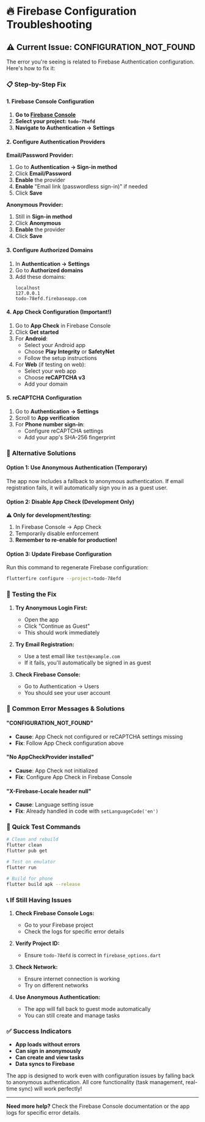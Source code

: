 # 🔥 Firebase Configuration Troubleshooting

## ⚠️ **Current Issue: CONFIGURATION_NOT_FOUND**

The error you're seeing is related to Firebase Authentication configuration. Here's how to fix it:

### 📋 **Step-by-Step Fix**

#### **1. Firebase Console Configuration**

1. **Go to [Firebase Console](https://console.firebase.google.com)**
2. **Select your project: `todo-78efd`**
3. **Navigate to Authentication → Settings**

#### **2. Configure Authentication Providers**

**Email/Password Provider:**
1. Go to **Authentication → Sign-in method**
2. Click **Email/Password**
3. **Enable** the provider
4. **Enable** "Email link (passwordless sign-in)" if needed
5. Click **Save**

**Anonymous Provider:**
1. Still in **Sign-in method**
2. Click **Anonymous**
3. **Enable** the provider
4. Click **Save**

#### **3. Configure Authorized Domains**

1. In **Authentication → Settings**
2. Go to **Authorized domains**
3. Add these domains:
   ```
   localhost
   127.0.0.1
   todo-78efd.firebaseapp.com
   ```

#### **4. App Check Configuration (Important!)**

1. Go to **App Check** in Firebase Console
2. Click **Get started**
3. For **Android**:
   - Select your Android app
   - Choose **Play Integrity** or **SafetyNet**
   - Follow the setup instructions
4. For **Web** (if testing on web):
   - Select your web app
   - Choose **reCAPTCHA v3**
   - Add your domain

#### **5. reCAPTCHA Configuration**

1. Go to **Authentication → Settings**
2. Scroll to **App verification**
3. For **Phone number sign-in**:
   - Configure reCAPTCHA settings
   - Add your app's SHA-256 fingerprint

### 🔧 **Alternative Solutions**

#### **Option 1: Use Anonymous Authentication (Temporary)**

The app now includes a fallback to anonymous authentication. If email registration fails, it will automatically sign you in as a guest user.

#### **Option 2: Disable App Check (Development Only)**

**⚠️ Only for development/testing:**

1. In Firebase Console → App Check
2. Temporarily disable enforcement
3. **Remember to re-enable for production!**

#### **Option 3: Update Firebase Configuration**

Run this command to regenerate Firebase configuration:

```bash
flutterfire configure --project=todo-78efd
```

### 📱 **Testing the Fix**

1. **Try Anonymous Login First:**
   - Open the app
   - Click "Continue as Guest"
   - This should work immediately

2. **Try Email Registration:**
   - Use a test email like `test@example.com`
   - If it fails, you'll automatically be signed in as guest

3. **Check Firebase Console:**
   - Go to Authentication → Users
   - You should see your user account

### 🐛 **Common Error Messages & Solutions**

#### **"CONFIGURATION_NOT_FOUND"**
- **Cause**: App Check not configured or reCAPTCHA settings missing
- **Fix**: Follow App Check configuration above

#### **"No AppCheckProvider installed"**
- **Cause**: App Check not initialized
- **Fix**: Configure App Check in Firebase Console

#### **"X-Firebase-Locale header null"**
- **Cause**: Language setting issue
- **Fix**: Already handled in code with `setLanguageCode('en')`

### 🎯 **Quick Test Commands**

```bash
# Clean and rebuild
flutter clean
flutter pub get

# Test on emulator
flutter run

# Build for phone
flutter build apk --release
```

### 📞 **If Still Having Issues**

1. **Check Firebase Console Logs:**
   - Go to your Firebase project
   - Check the logs for specific error details

2. **Verify Project ID:**
   - Ensure `todo-78efd` is correct in `firebase_options.dart`

3. **Check Network:**
   - Ensure internet connection is working
   - Try on different networks

4. **Use Anonymous Authentication:**
   - The app will fall back to guest mode automatically
   - You can still create and manage tasks

### ✅ **Success Indicators**

- **App loads without errors**
- **Can sign in anonymously**
- **Can create and view tasks**
- **Data syncs to Firebase**

The app is designed to work even with configuration issues by falling back to anonymous authentication. All core functionality (task management, real-time sync) will work perfectly!

---

**Need more help?** Check the Firebase Console documentation or the app logs for specific error details.